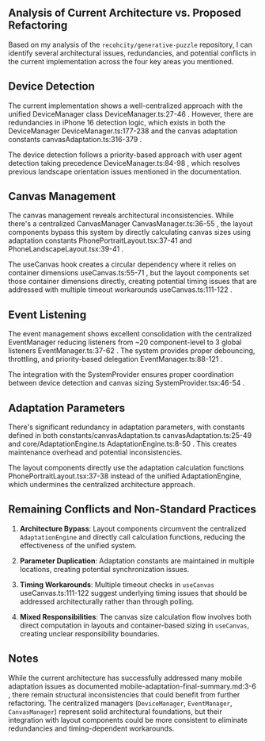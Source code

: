 


## Analysis of Current Architecture vs. Proposed Refactoring

Based on my analysis of the `recohcity/generative-puzzle` repository, I can identify several architectural issues, redundancies, and potential conflicts in the current implementation across the four key areas you mentioned.

## Device Detection

The current implementation shows a well-centralized approach with the unified DeviceManager class DeviceManager.ts:27-46 . However, there are redundancies in iPhone 16 detection logic, which exists in both the DeviceManager DeviceManager.ts:177-238 and the canvas adaptation constants canvasAdaptation.ts:316-379 .

The device detection follows a priority-based approach with user agent detection taking precedence DeviceManager.ts:84-98 , which resolves previous landscape orientation issues mentioned in the documentation.

## Canvas Management

The canvas management reveals architectural inconsistencies. While there's a centralized CanvasManager CanvasManager.ts:36-55 , the layout components bypass this system by directly calculating canvas sizes using adaptation constants PhonePortraitLayout.tsx:37-41 and PhoneLandscapeLayout.tsx:39-41 .

The useCanvas hook creates a circular dependency where it relies on container dimensions useCanvas.ts:55-71 , but the layout components set those container dimensions directly, creating potential timing issues that are addressed with multiple timeout workarounds useCanvas.ts:111-122 .

## Event Listening

The event management shows excellent consolidation with the centralized EventManager reducing listeners from ~20 component-level to 3 global listeners EventManager.ts:37-62 . The system provides proper debouncing, throttling, and priority-based delegation EventManager.ts:88-121 .

The integration with the SystemProvider ensures proper coordination between device detection and canvas sizing SystemProvider.tsx:46-54 .

## Adaptation Parameters

There's significant redundancy in adaptation parameters, with constants defined in both constants/canvasAdaptation.ts canvasAdaptation.ts:25-49 and core/AdaptationEngine.ts AdaptationEngine.ts:8-50 . This creates maintenance overhead and potential inconsistencies.

The layout components directly use the adaptation calculation functions PhonePortraitLayout.tsx:37-38 instead of the unified AdaptationEngine, which undermines the centralized architecture approach.

## Remaining Conflicts and Non-Standard Practices

1. **Architecture Bypass**: Layout components circumvent the centralized `AdaptationEngine` and directly call calculation functions, reducing the effectiveness of the unified system.

2. **Parameter Duplication**: Adaptation constants are maintained in multiple locations, creating potential synchronization issues.

3. **Timing Workarounds**: Multiple timeout checks in `useCanvas` useCanvas.ts:111-122  suggest underlying timing issues that should be addressed architecturally rather than through polling.

4. **Mixed Responsibilities**: The canvas size calculation flow involves both direct computation in layouts and container-based sizing in `useCanvas`, creating unclear responsibility boundaries.

## Notes

While the current architecture has successfully addressed many mobile adaptation issues as documented mobile-adaptation-final-summary.md:3-6 , there remain structural inconsistencies that could benefit from further refactoring. The centralized managers (`DeviceManager`, `EventManager`, `CanvasManager`) represent solid architectural foundations, but their integration with layout components could be more consistent to eliminate redundancies and timing-dependent workarounds.
